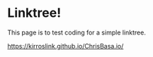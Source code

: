 # Linktree!

  This page is to test coding for a simple linktree.
  
  https://kirroslink.github.io/ChrisBasa.io/
